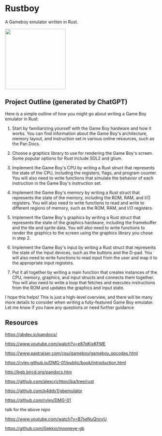 # Rustboy

A Gameboy emulator written in Rust.

<img src="https://i.imgur.com/sAcRA67.png" width="200" >

## Project Outline (generated by ChatGPT)

Here is a simple outline of how you might go about writing a Game Boy emulator in Rust:

1. Start by familiarizing yourself with the Game Boy hardware and how it works. You can find information about the Game Boy's architecture, memory layout, and instruction set in various online resources, such as the Pan Docs.

2. Choose a graphics library to use for rendering the Game Boy's screen. Some popular options for Rust include SDL2 and glium.

3. Implement the Game Boy's CPU by writing a Rust struct that represents the state of the CPU, including the registers, flags, and program counter. You will also need to write functions that simulate the behavior of each instruction in the Game Boy's instruction set.

4. Implement the Game Boy's memory by writing a Rust struct that represents the state of the memory, including the ROM, RAM, and I/O registers. You will also need to write functions to read and write to different regions of memory, such as the ROM, RAM, and I/O registers.

5. Implement the Game Boy's graphics by writing a Rust struct that represents the state of the graphics hardware, including the framebuffer and the tile and sprite data. You will also need to write functions to render the graphics to the screen using the graphics library you chose in step 2.

6. Implement the Game Boy's input by writing a Rust struct that represents the state of the input devices, such as the buttons and the D-pad. You will also need to write functions to read input from the user and map it to the appropriate input registers.

7. Put it all together by writing a main function that creates instances of the CPU, memory, graphics, and input structs and connects them together. You will also need to write a loop that fetches and executes instructions from the ROM and updates the graphics and input state.

I hope this helps! This is just a high-level overview, and there will be many more details to consider when writing a fully-featured Game Boy emulator. Let me know if you have any questions or need further guidance

## Resources

https://gbdev.io/pandocs/

https://www.youtube.com/watch?v=e87qKixKFME

https://www.pastraiser.com/cpu/gameboy/gameboy_opcodes.html

https://rylev.github.io/DMG-01/public/book/introduction.html

http://bgb.bircd.org/pandocs.htm

https://github.com/alexcrichton/jba/tree/rust

https://github.com/p4ddy1/gbemulator

https://github.com/rylev/DMG-01

talk for the above repo

https://www.youtube.com/watch?v=B7seNuQncvU

https://github.com/Gekkio/mooneye-gb

